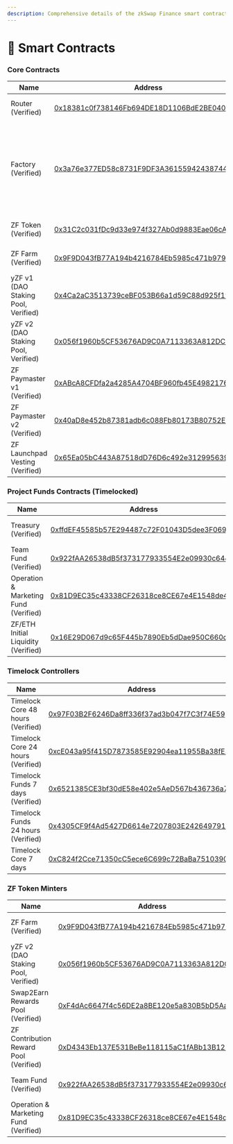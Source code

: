 ```yaml
---
description: Comprehensive details of the zkSwap Finance smart contracts
---
```


# 🔎 Smart Contracts

### Core Contracts

<table data-full-width="false"><thead><tr><th>Name</th><th>Address</th><th>Owner</th></tr></thead><tbody><tr><td>Router (Verified)</td><td><a href="https://explorer.zksync.io/address/0x18381c0f738146Fb694DE18D1106BdE2BE040Fa4#contract">0x18381c0f738146Fb694DE18D1106BdE2BE040Fa4</a></td><td>No contract owner</td></tr><tr><td>Factory (Verified)</td><td><a href="https://explorer.zksync.io/address/0x3a76e377ED58c8731F9DF3A36155942438744Ce3#contract">0x3a76e377ED58c8731F9DF3A36155942438744Ce3</a></td><td><p>No contract owner</p><p>Fee Setter:  <a href="https://explorer.zksync.io/address/0x97F03B2F6246Da8ff336f37ad3b047f7C3f74E59#contract">Timelock Core 48 hours</a></p></td></tr><tr><td>ZF Token (Verified)</td><td><a href="https://explorer.zksync.io/address/0x31C2c031fDc9d33e974f327Ab0d9883Eae06cA4A#contract">0x31C2c031fDc9d33e974f327Ab0d9883Eae06cA4A</a></td><td><a href="https://explorer.zksync.io/address/0xC824f2Cce71350cC5ece6C699c72BaBa75103907#contract">Timelock Core 7 days</a></td></tr><tr><td>ZF Farm (Verified)</td><td><a href="https://explorer.zksync.io/address/0x9F9D043fB77A194b4216784Eb5985c471b979D67#contract">0x9F9D043fB77A194b4216784Eb5985c471b979D67</a></td><td><a href="https://explorer.zksync.io/address/0xcE043a95f415D7873585E92904ea11955Ba38fE5#contract">Timelock Core 24 hours</a></td></tr><tr><td>yZF v1 (DAO Staking Pool, Verified)</td><td><a href="https://explorer.zksync.io/address/0x4Ca2aC3513739ceBF053B66a1d59C88d925f1987#contract">0x4Ca2aC3513739ceBF053B66a1d59C88d925f1987</a></td><td><a href="https://app.safe.global/settings/setup?safe=zksync:0x0D64C4eb0547C1F51b78Fb1A53583dC9042238C0">Multisig Core Wallet</a></td></tr><tr><td>yZF v2 (DAO Staking Pool, Verified)</td><td><a href="https://explorer.zksync.io/address/0x056f1960b5CF53676AD9C0A7113363A812DC0c8e">0x056f1960b5CF53676AD9C0A7113363A812DC0c8e</a></td><td><a href="https://app.safe.global/settings/setup?safe=zksync:0x0D64C4eb0547C1F51b78Fb1A53583dC9042238C0">Multisig Core Wallet</a></td></tr><tr><td>ZF Paymaster v1 (Verified)</td><td><a href="https://explorer.zksync.io/address/0xABcA8CFDfa2a4285A4704BF960fb45E49821762F#contract">0xABcA8CFDfa2a4285A4704BF960fb45E49821762F</a></td><td><a href="https://app.safe.global/settings/setup?safe=zksync:0x0D64C4eb0547C1F51b78Fb1A53583dC9042238C0">Multisig Core Wallet</a></td></tr><tr><td>ZF Paymaster v2 (Verified)</td><td><a href="https://explorer.zksync.io/address/0x40aD8e452b87381adb6c088Fb80173B80752Ed65#contract">0x40aD8e452b87381adb6c088Fb80173B80752Ed65</a></td><td><a href="https://app.safe.global/settings/setup?safe=zksync:0x0D64C4eb0547C1F51b78Fb1A53583dC9042238C0">Multisig Core Wallet</a></td></tr><tr><td>ZF Launchpad Vesting (Verified)</td><td><a href="https://explorer.zksync.io/address/0x65ea05bc443a87518dd76d6c492e31299563987b#contract">0x65Ea05bC443A87518dD76D6c492e31299563987b</a></td><td><a href="https://app.safe.global/settings/setup?safe=zksync:0x0D64C4eb0547C1F51b78Fb1A53583dC9042238C0">Multisig Core Wallet</a></td></tr></tbody></table>

### &#x20;Project Funds Contracts (Timelocked)

| Name                                  | Address                                                                                                                              | Owner                                                                                                             |
| ------------------------------------- | ------------------------------------------------------------------------------------------------------------------------------------ | ----------------------------------------------------------------------------------------------------------------- |
| Treasury (Verified)                   | [0xffdEF45585b57E294487c72F01043D5dee3F069f](https://explorer.zksync.io/address/0xffdEF45585b57E294487c72F01043D5dee3F069f#contract) | [Timelock Funds 24 hours](https://explorer.zksync.io/address/0x4305CF9f4Ad5427D6614e7207803E2426497917A#contract) |
| Team Fund (Verified)                  | [0x922fAA26538dB5f373177933554E2e09930c6447](https://explorer.zksync.io/address/0x922fAA26538dB5f373177933554E2e09930c6447#contract) | [Timelock Funds 24 hours](https://explorer.zksync.io/address/0x4305CF9f4Ad5427D6614e7207803E2426497917A#contract) |
| Operation & Marketing Fund (Verified) | [0x81D9EC35c43338CF26318ce8CE67e4E1548de473](https://explorer.zksync.io/address/0x81D9EC35c43338CF26318ce8CE67e4E1548de473#contract) | [Timelock Funds 24 hours](https://explorer.zksync.io/address/0x4305CF9f4Ad5427D6614e7207803E2426497917A#contract) |
| ZF/ETH Initial Liquidity (Verified)   | [0x16E29D067d9c65F445b7890Eb5dDae950C660d23](https://explorer.zksync.io/address/0x16E29D067d9c65F445b7890Eb5dDae950C660d23#contract) | [Timelock Funds 7 days](https://explorer.zksync.io/address/0x6521385CE3bf30dE58e402e5AeD567b436736a75#contract)   |

### Timelock Controllers&#x20;

| Name                               | Address                                                                                                                              | Admin                                                                                                                  |
| ---------------------------------- | ------------------------------------------------------------------------------------------------------------------------------------ | ---------------------------------------------------------------------------------------------------------------------- |
| Timelock Core 48 hours (Verified)  | [0x97F03B2F6246Da8ff336f37ad3b047f7C3f74E59](https://explorer.zksync.io/address/0x97F03B2F6246Da8ff336f37ad3b047f7C3f74E59#contract) | [Multisig Core Wallet](https://app.safe.global/settings/setup?safe=zksync:0x0D64C4eb0547C1F51b78Fb1A53583dC9042238C0)  |
| Timelock Core 24 hours (Verified)  | [0xcE043a95f415D7873585E92904ea11955Ba38fE5](https://explorer.zksync.io/address/0xcE043a95f415D7873585E92904ea11955Ba38fE5#contract) | [Multisig Core Wallet](https://app.safe.global/settings/setup?safe=zksync:0x0D64C4eb0547C1F51b78Fb1A53583dC9042238C0)  |
| Timelock Funds 7 days (Verified)   | [0x6521385CE3bf30dE58e402e5AeD567b436736a75](https://explorer.zksync.io/address/0x6521385CE3bf30dE58e402e5AeD567b436736a75#contract) | [Multisig Funds Wallet](https://app.safe.global/settings/setup?safe=zksync:0xF1802d9a70Bdc6F6EffD65d44b33226eE0E6A821) |
| Timelock Funds 24 hours (Verified) | [0x4305CF9f4Ad5427D6614e7207803E2426497917A](https://explorer.zksync.io/address/0x4305CF9f4Ad5427D6614e7207803E2426497917A#contract) | [Multisig Funds Wallet](https://app.safe.global/settings/setup?safe=zksync:0xF1802d9a70Bdc6F6EffD65d44b33226eE0E6A821) |
| Timelock Core 7 days               | [0xC824f2Cce71350cC5ece6C699c72BaBa75103907](https://explorer.zksync.io/address/0xC824f2Cce71350cC5ece6C699c72BaBa75103907#contract) | [Multisig Core Wallet](https://app.safe.global/settings/setup?safe=zksync:0x0D64C4eb0547C1F51b78Fb1A53583dC9042238C0)  |

### ZF Token Minters

| Name                                   | Address                                                                                                                              | Owner                                                                                                                 |
| -------------------------------------- | ------------------------------------------------------------------------------------------------------------------------------------ | --------------------------------------------------------------------------------------------------------------------- |
| ZF Farm (Verified)                     | [0x9F9D043fB77A194b4216784Eb5985c471b979D67](https://explorer.zksync.io/address/0x9F9D043fB77A194b4216784Eb5985c471b979D67#contract) | [Timelock Core 24 hours](https://explorer.zksync.io/address/0xcE043a95f415D7873585E92904ea11955Ba38fE5#contract)      |
| yZF v2 (DAO Staking Pool, Verified)    | [0x056f1960b5CF53676AD9C0A7113363A812DC0c8e](https://explorer.zksync.io/address/0x056f1960b5CF53676AD9C0A7113363A812DC0c8e)          | [Multisig Core Wallet](https://app.safe.global/settings/setup?safe=zksync:0x0D64C4eb0547C1F51b78Fb1A53583dC9042238C0) |
| Swap2Earn Rewards Pool (Verified)      | [0xF4dAc6647f4c56DE2a8BE120e5a830B5bD5Aae91](https://explorer.zksync.io/address/0xF4dAc6647f4c56DE2a8BE120e5a830B5bD5Aae91#contract) | [Multisig Core Wallet](https://app.safe.global/settings/setup?safe=zksync:0x0D64C4eb0547C1F51b78Fb1A53583dC9042238C0) |
| ZF Contribution Reward Pool (Verified) | [0xD4343Eb137E531BeBe118115aC1fABb13B125f3B](https://explorer.zksync.io/address/0xD4343Eb137E531BeBe118115aC1fABb13B125f3B#contract) | [Timelock Core 48 hours](https://explorer.zksync.io/address/0x97F03B2F6246Da8ff336f37ad3b047f7C3f74E59#contract)      |
| Team Fund (Verified)                   | [0x922fAA26538dB5f373177933554E2e09930c6447](https://explorer.zksync.io/address/0x922fAA26538dB5f373177933554E2e09930c6447#contract) | [Timelock Funds 24 hours](https://explorer.zksync.io/address/0x4305CF9f4Ad5427D6614e7207803E2426497917A#contract)     |
| Operation & Marketing Fund (Verified)  | [0x81D9EC35c43338CF26318ce8CE67e4E1548de473](https://explorer.zksync.io/address/0x81D9EC35c43338CF26318ce8CE67e4E1548de473#contract) | [Timelock Funds 24 hours](https://explorer.zksync.io/address/0x4305CF9f4Ad5427D6614e7207803E2426497917A#contract)     |

